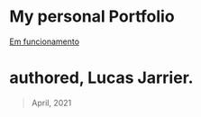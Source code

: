 # My personal Portfolio

[Em funcionamento](lucasjarrier.github.io)

# authored, Lucas Jarrier. 

> April, 2021


